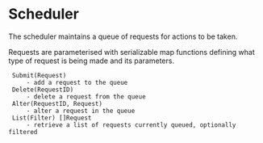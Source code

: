 # Scheduler

The scheduler maintains a queue of requests for actions to be taken.

Requests are parameterised with serializable map functions defining what type of request is being made and its parameters. 

     Submit(Request)
         - add a request to the queue
     Delete(RequestID)
         - delete a request from the queue
     Alter(RequestID, Request)
         - alter a request in the queue
     List(Filter) []Request
         - retrieve a list of requests currently queued, optionally filtered 